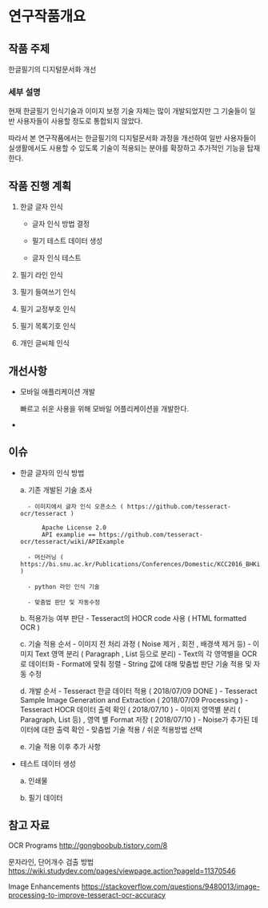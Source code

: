 # 연구작품개요

## 작품 주제

한글필기의 디지털문서화 개선

### 세부 설명

현재 한글필기 인식기술과 이미지 보정 기술 자체는 많이 개발되었지만 그 기술들이 일반 사용자들이 사용할 정도로 통합되지 않았다.

따라서 본 연구작품에서는 한글필기의 디지털문서화 과정을 개선하여 일반 사용자들이 실생활에서도 사용할 수 있도록 기술이 적용되는 분야를 확장하고 추가적인 기능을 탑재한다.


## 작품 진행 계획

1. 한글 글자 인식

	- 글자 인식 방법 결정

	- 필기 테스트 데이터 생성

	- 글자 인식 테스트

2. 필기 라인 인식

3. 필기 들여쓰기 인식

4. 필기 교정부호 인식

5. 필기 목록기호 인식

6. 개인 글씨체 인식

## 개선사항

* 모바일 애플리케이션 개발

  빠르고 쉬운 사용을 위해 모바일 어플리케이션을 개발한다.

* 


## 이슈

* 한글 글자의 인식 방법

	a. 기존 개발된 기술 조사

		- 이미지에서 글자 인식 오픈소스 ( https://github.com/tesseract-ocr/tesseract )

			Apache License 2.0
			API examplie == https://github.com/tesseract-ocr/tesseract/wiki/APIExample 

		- 머신러닝 ( https://bi.snu.ac.kr/Publications/Conferences/Domestic/KCC2016_BHKim.pdf )

		- python 라인 인식 기술

		- 맞춤법 판단 및 자동수정

	b. 적용가능 여부 판단
		- Tesseract의 HOCR code 사용 ( HTML formatted OCR )

	c. 기술 적용 순서 
		- 이미지 전 처리 과정 ( Noise 제거 , 회전 , 배경색 제거 등)
		- 이미지 Text 영역 분리 ( Paragraph , List 등으로 분리)
		- Text의 각 영역별을 OCR로 데이터화
		- Format에 맞춰 정렬
		- String 값에 대해 맞춤법 판단 기술 적용 및 자동 수정

	d. 개발 순서
		- Tesseract 한글 데이터 적용 ( 2018/07/09 DONE )
		- Tesseract Sample Image Generation and Extraction ( 2018/07/09 Processing )
		- Tesseract HOCR 데이터 출력 확인 ( 2018/07/10 )
		- 이미지 영역별 분리 ( Paragraph, List 등) , 영역 별 Format 저장 ( 2018/07/10 )
		- Noise가 추가된 데이터에 대한 출력 확인
		- 맞춤법 기술 적용 / 쉬운 적용방법 선택


	e. 기술 적용 이후 추가 사항


* 테스트 데이터 생성

	a. 인쇄물

	b. 필기 데이터 

## 참고 자료

OCR Programs
http://gongboobub.tistory.com/8

문자라인, 단어개수 검출 방법
https://wiki.studydev.com/pages/viewpage.action?pageId=11370546

Image Enhancements
https://stackoverflow.com/questions/9480013/image-processing-to-improve-tesseract-ocr-accuracy